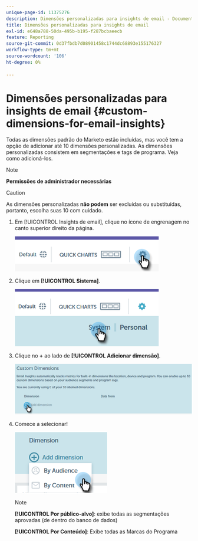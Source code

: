 ```yaml
---
unique-page-id: 11375276
description: Dimensões personalizadas para insights de email - Documentação do Marketo - Documentação do produto
title: Dimensões personalizadas para insights de email
exl-id: e648a788-50da-495b-b195-f287bcbaeecb
feature: Reporting
source-git-commit: 0d37fbdb7d08901458c1744dc68893e155176327
workflow-type: tm+mt
source-wordcount: '106'
ht-degree: 0%

---
```


# Dimensões personalizadas para insights de email {#custom-dimensions-for-email-insights}

Todas as dimensões padrão do Marketo estão incluídas, mas você tem a opção de adicionar até 10 dimensões personalizadas. As dimensões personalizadas consistem em segmentações e tags de programa. Veja como adicioná-los.

>[!NOTE]
>
>**Permissões de administrador necessárias**

>[!CAUTION]
>
>As dimensões personalizadas **não podem** ser excluídas ou substituídas, portanto, escolha suas 10 com cuidado.

1. Em [!UICONTROL Insights de email], clique no ícone de engrenagem no canto superior direito da página.

   ![](assets/cd1.png)

1. Clique em **[!UICONTROL Sistema]**.

   ![](assets/cd2.png)

1. Clique no **+** ao lado de **[!UICONTROL Adicionar dimensão]**.

   ![](assets/cd3.png)

1. Comece a selecionar!

   ![](assets/cd4.png)

   >[!NOTE]
   >
   >**[!UICONTROL Por público-alvo]**: exibe todas as segmentações aprovadas (de dentro do banco de dados)
   >
   >**[!UICONTROL Por Conteúdo]**: Exibe todas as Marcas do Programa
